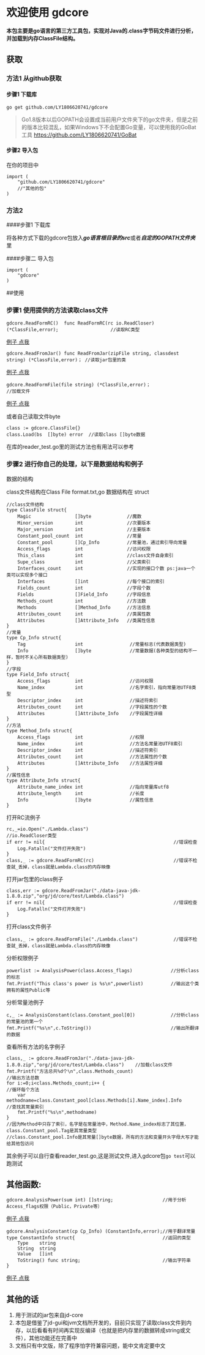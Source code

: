 # 欢迎使用 gdcore

**本包主要是go语言的第三方工具包，实现对Java的.class字节码文件进行分析，并加载到内存ClassFile结构。**



## 获取
### 方法1 从github获取
#### 步骤1 下载库

`go get github.com/LY1806620741/gdcore`

>Go1.8版本以后GOPATH会设置成当前用户文件夹下的go文件夹，但是之前的版本比较混乱，如果Windows下不会配置Go变量，可以使用我的GoBat工具
>https://github.com/LY1806620741/GoBat

#### 步骤2 导入包

在你的项目中

    import (
        "github.com/LY1806620741/gdcore"
		//"其他的包"
    )
### 方法2

####步骤1 下载库

   将各种方式下载的gdcore包放入***go语言根目录的src***或者***自定的GOPATH文件夹***里

####步骤二 导入包

    import (
		"gdcore"
	)

##使用
### 步骤1 使用提供的方法读取class文件

    gdcore.ReadFormRC()  func ReadFormRC(rc io.ReadCloser) (*ClassFile,error);                   //读取RC类型

[例子 点我](#ReadFormRC)

    gdcore.ReadFromJar() func ReadFromJar(zipFile string, classdest string) (*ClassFile,error)； //读取jar包里的类

[例子 点我](#ReadFromJar)

	gdcore.ReadFormFile(file string) (*ClassFile,error)；                                        //加载文件

[例子 点我](#ReadFormFile)

或者自己读取文件byte

    class := gdcore.ClassFile{}
    class.Load(bs  []byte) error  //读取class []byte数据

在库的reader_test.go里的测试方法也有用法可以参考

### 步骤2 进行你自己的处理，以下是数据结构和例子

数据的结构

class文件结构在Class File format.txt,go 数据结构在 struct

    //class文件结构
	type ClassFile struct{
		Magic                []byte             //魔数
		Minor_version        int                //次要版本
		Major_version        int                //主要版本
		Constant_pool_count  int                //常量
		Constant_pool        []Cp_Info          //常量池，通过索引导向常量
		Access_flags         int                //访问权限
		This_class           int                //class文件自身索引
		Supe_class           int                //父类索引
		Interfaces_count     int                //实现的接口个数 ps:java一个类可以实现多个接口
		Interfaces           []int              //每个接口的索引
		Fields_count         int                //字段个数
		Fields               []Field_Info       //字段信息
		Methods_count        int                //方法数
		Methods              []Method_Info      //方法信息
		Attributes_count     int                //类属性数
		Attributes           []Attribute_Info   //类属性信息
	}
	//常量
	type Cp_Info struct{
		Tag                  int                 //常量标志(代表数据类型)
		Info                 []byte              //常量数据(各种类型的结构不一样，暂时不关心所有数据类型)
	}
	//字段
	type Field_Info struct{
		Access_flags         int                 //访问权限
		Name_index           int                 //名字索引，指向常量池UTF8类型
		Descriptor_index     int                 //描述符索引
		Attributes_count     int                 //字段属性的个数
		Attributes           []Attribute_Info    //字段属性详细
	}
	//方法
	type Method_Info struct{
		Access_flags         int                 //权限
		Name_index           int                 //方法名常量池UTF8索引
		Descriptor_index     int                 //描述符索引
		Attributes_count     int                 //方法属性的个数
		Attributes           []Attribute_Info    //方法属性详细
	}
	//属性信息
	type Attribute_Info struct{
		Attribute_name_index int                 //指向常量库utf8
		Attribute_length     int                 //长度
		Info                 []byte              //属性信息
	}

<tag id="ReadFormRC">打开RC流例子</tag>

    rc,_=io.Open("./Lambda.class")                               //io.ReadCloser类型
	if err != nil{                                               //错误检查
	    Log.Fatalln("文件打开失败")
	}
	class,_ := gdcore.ReadFormRC(rc)                             //错误不检查就_丢掉，class就是Lambda.class的内存映像

<tag id="ReadFromJar">打开jar包里的class例子</tag>

	class,err := gdcore.ReadFromJar("./data-java-jdk-1.8.0.zip","org/jd/core/test/Lambda.class")
	if err != nil{                                               //错误检查
	    Log.Fatalln("文件打开失败")
	}

<tag id="ReadFormFile">打开class文件例子</tag>

	class,_ := gdcore.ReadFormFile("./Lambda.class")             //错误不检查就_丢掉，class就是Lambda.class的内存映像

<tag id="AnalysisPower">分析权限例子<tag>

    powerlist := AnalysisPower(class.Access_flags)              //分析class的标志
    fmt.Printf("This class's power is %s\n",powerlist)          //输出这个类拥有的属性Public等

<tag id="AnalysisConstant">分析常量池例子<tag>

    c,_ := AnalysisConstant(class.Constant_pool[0])             //分析class的常量池的第一个
    fmt.Printf("%s\n",c.ToString())                             //输出所翻译的数据

<tag id="lookClassMethodName">查看所有方法的名字例子</tag>

	class,_ := gdcore.ReadFromJar("./data-java-jdk-1.8.0.zip","org/jd/core/test/Lambda.class")    //加载class文件
	fmt.Printf("方法总共%d个\n",class.Methods_count)                                               //输出方法总数
	for i:=0;i<class.Methods_count;i++ {                                                          //循环每个方法
        var methodname=class.Constant_pool[class.Methods[i].Name_index].Info                      //查找其常量索引
		fmt.Printf("%s\n",methodname)
	}
	//因为Method中只存了索引，名字是在常量池中，Method.Name_index标志了其位置，class.Constant_pool.Tag是其常量类型
	//class.Constant_pool.Info是其常量[]byte数据，所有的方法和变量开头字母大写才能给其他包访问
	
其余例子可以自行查看reader_test.go,这是测试文件,进入gdcore包`go test`可以跑测试
	
## 其他函数:

	gdcore.AnalysisPower(sum int) []string;                  //用于分析Access_flags权限（Public，Private等）

[例子 点我](#AnalysisPower)

	gdcore.AnalysisConstant(cp Cp_Info) (ConstantInfo,error);//用于翻译常量
	type ConstantInfo struct{                                //返回的类型
		Type    string
		String  string
		Value   []int
		ToString() func string;                              //输出字符串
	}
[例子 点我](#AnalysisConstant)

## 其他的话

1. 用于测试的jar包来自jd-core
2. 本包是借鉴了jd-gui和jvm文档所开发的，目前只实现了读取class文件到内存，以后看看有时间再实现反编译（也就是把内存里的数据转成string或文件），其他功能还在完善中
3. 文档只有中文版，除了程序怕字符兼容问题，能中文肯定要中文
